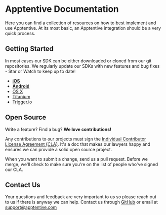 # Apptentive Documentation

Here you can find a collection of resources on how to best implement and use Apptentive.  At its most basic, an Apptentive integration should be a very quick process.

## Getting Started
In most cases our SDK can be either downloaded or cloned from our git repositories.  We regularly update our SDKs with new features and bug fixes - Star or Watch to keep up to date!

* **[iOS](https://github.com/apptentive/apptentive-ios)**
* **[Android](https://github.com/apptentive/apptentive-android)**
* [OS X](https://github.com/apptentive/apptentive-osx)
* [Titanium](https://github.com/apptentive/apptentive-titanium)
* [Trigger.io](https://github.com/apptentive/apptentive-trigger-io)

## Open Source
Write a feature?  Find a bug? **We love contributions!**

Any contributions to our projects must sign the [Individual Contributor License Agreement (CLA)](https://docs.google.com/a/apptentive.com/spreadsheet/viewform?formkey=dDhMaXJKQnRoX0dRMzZNYnp5bk1Sbmc6MQ#gid=0). It's a doc that makes our lawyers happy and ensures we can provide a solid open source project.

When you want to submit a change, send us a pull request. Before we merge, we'll check to make sure you're on the list of people who've signed our CLA.

## Contact Us
Your questions and feedback are very important to us so please reach out to us if there is anyway we can help.  Contact us through [GitHub](https://github.com/apptentive) or email at [support@apptentive.com](mailto:support@apptentive.com)
